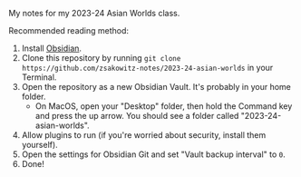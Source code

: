 My notes for my 2023-24 Asian Worlds class.

Recommended reading method:

1. Install [Obsidian](https://obsidian.md/).
2. Clone this repository by running
   `git clone https://github.com/zsakowitz-notes/2023-24-asian-worlds` in your
   Terminal.
3. Open the repository as a new Obsidian Vault. It's probably in your home folder.
	- On MacOS, open your "Desktop" folder, then hold the Command key and press the up arrow. You should see a folder called "2023-24-asian-worlds".
4. Allow plugins to run (if you're worried about security, install them yourself).
5. Open the settings for Obsidian Git and set "Vault backup interval" to `0`.
6. Done!
